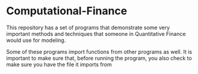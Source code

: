 # Computational-Finance
This repository has a set of programs that demonstrate some very important methods and techniques that someone in Quantitative Finance would use for modeling.

Some of these programs import functions from other programs as well. It is important to make sure that, before running the program, you also check to make sure you have the file it imports from
